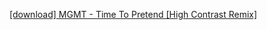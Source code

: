 ---
layout: post
wordpress_id: 405
wordpress_url: http://noesbueno.com/archives/405
date: '2010-01-11 14:00:08 -0600'
date_gmt: '2010-01-11 19:00:08 -0600'
body: |
  <p><a href="http://dropdread.blogspot.com/2010/01/download-mgmt-time-to-pretend-high.html">[download] MGMT - Time To Pretend [High Contrast Remix]</a></p>
---